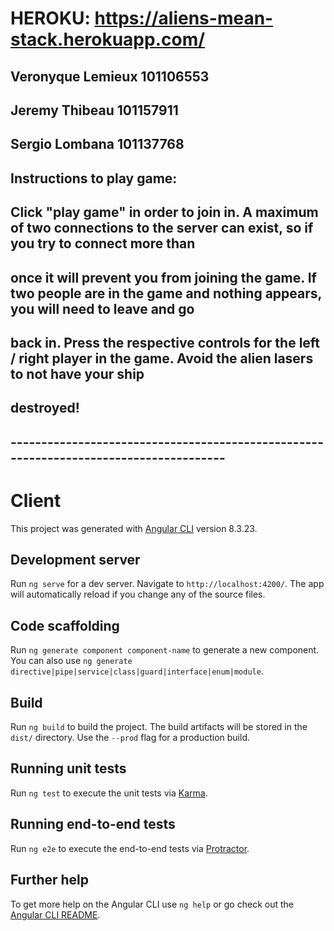 # HEROKU: https://aliens-mean-stack.herokuapp.com/

## Veronyque Lemieux 101106553
## Jeremy Thibeau 101157911
## Sergio Lombana 101137768

## Instructions to play game:

## Click "play game" in order to join in. A maximum of two connections to the server can exist, so if you try to connect more than
## once it will prevent you from joining the game. If two people are in the game and nothing appears, you will need to leave and go
## back in. Press the respective controls for the left / right player in the game. Avoid the alien lasers to not have your ship
## destroyed!

## --------------------------------------------------------------------------------------

# Client

This project was generated with [Angular CLI](https://github.com/angular/angular-cli) version 8.3.23.

## Development server

Run `ng serve` for a dev server. Navigate to `http://localhost:4200/`. The app will automatically reload if you change any of the source files.

## Code scaffolding

Run `ng generate component component-name` to generate a new component. You can also use `ng generate directive|pipe|service|class|guard|interface|enum|module`.

## Build

Run `ng build` to build the project. The build artifacts will be stored in the `dist/` directory. Use the `--prod` flag for a production build.

## Running unit tests

Run `ng test` to execute the unit tests via [Karma](https://karma-runner.github.io).

## Running end-to-end tests

Run `ng e2e` to execute the end-to-end tests via [Protractor](http://www.protractortest.org/).

## Further help

To get more help on the Angular CLI use `ng help` or go check out the [Angular CLI README](https://github.com/angular/angular-cli/blob/master/README.md).
